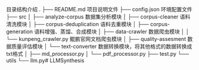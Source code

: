 目录结构介绍
.
├── README.md                           项目说明文件
├── config.json                         环境配置文件
├── src
│   ├── analyze-corpus                  数据集分析模块
│   ├── corpus-cleaner                  语料清洗模块
│   ├── corpus-deduplication            语料去重模块
│   ├── corpus-generation               语料增强、蒸馏、合成模块
│   ├── data-crawler                    数据爬虫模块
│   │   └── kunpeng_crawler.py              鲲鹏官网文档爬虫模块
│   ├── quality-assesment               数据质量评估模块
│   └── text-converter                  数据转换模块，将其他格式的数据转换成txt格式
│       ├── md_processor.py
│       └── pdf_processor.py
├── test.py
└── utils
    └── llm.py# LLMSynthesis
